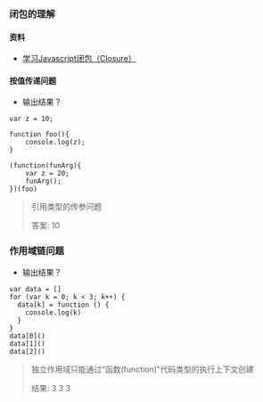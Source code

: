 
### 闭包的理解

#### 资料

* [学习Javascript闭包（Closure）](http://www.ruanyifeng.com/blog/2009/08/learning_javascript_closures.html)

#### 按值传递问题

* 输出结果？

```
var z = 10;

function foo(){
    console.log(z);
}

(function(funArg){
    var z = 20;
    funArg();
})(foo)
```

> 引用类型的传参问题
> 
> 答案: 10

### 作用域链问题

* 输出结果？

```
var data = []
for (var k = 0; k < 3; k++) {
  data[k] = function () {
    console.log(k)
  }
}
data[0]()
data[1]()
data[2]()
```

> 独立作用域只能通过“函数(function)”代码类型的执行上下文创建
> 
> 结果: 3 3 3